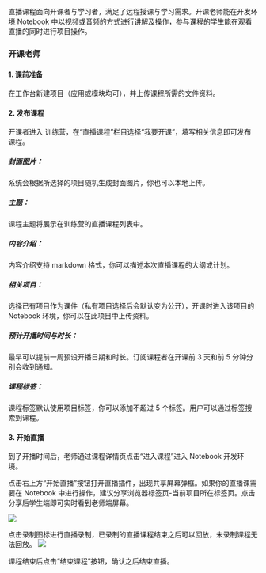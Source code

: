 直播课程面向开课者与学习者，满足了远程授课与学习需求。开课老师能在开发环境 Notebook 中以视频或音频的方式进行讲解及操作，参与课程的学生能在观看直播的同时进行项目操作。
### 开课老师
#### 1. 课前准备
在工作台新建项目（应用或模块均可），并上传课程所需的文件资料。
#### 2. 发布课程
开课者进入 训练营，在“直播课程”栏目选择“我要开课”，填写相关信息即可发布课程。
##### 封面图片：
系统会根据所选择的项目随机生成封面图片，你也可以本地上传。
##### 主题：
课程主题将展示在训练营的直播课程列表中。
##### 内容介绍：
内容介绍支持 markdown 格式，你可以描述本次直播课程的大纲或计划。
##### 相关项目：
选择已有项目作为课件（私有项目选择后会默认变为公开），开课时进入该项目的 Notebook 环境，你可以在此项目中上传资料。
##### 预计开播时间与时长：
最早可以提前一周预设开播日期和时长。订阅课程者在开课前 3 天和前 5 分钟分别会收到通知。
##### 课程标签：
课程标签默认使用项目标签，你可以添加不超过 5 个标签。用户可以通过标签搜索到课程。
#### 3. 开始直播
到了开播时间后，老师通过课程详情页点击“进入课程”进入 Notebook 开发环境。

点击右上方“开始直播”按钮打开直播插件，出现共享屏幕弹框。如果你的直播课需要在 Notebook 中进行操作，建议分享浏览器标签页-当前项目所在标签页。点击分享后学生端即可实时看到老师端屏幕。

![](https://imgbed.momodel.cn/20190712194501.png)

点击录制图标进行直播录制，已录制的直播课程结束之后可以回放，未录制课程无法回放。
![](https://imgbed.momodel.cn/20190712200051.png)

课程结束后点击“结束课程”按钮，确认之后结束直播。
